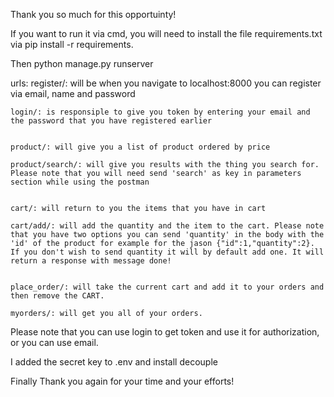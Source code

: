 Thank you so much for this opportuinty!

If you want to run it via cmd, you will need to install the file requirements.txt via pip install -r requirements.

Then python manage.py runserver

urls:
    register/: will be when you navigate to localhost:8000 you can register via email, name and password

    login/: is responsiple to give you token by entering your email and the password that you have registered earlier


    product/: will give you a list of product ordered by price

    product/search/: will give you results with the thing you search for. Please note that you will need send 'search' as key in parameters section while using the postman 


    cart/: will return to you the items that you have in cart
    
    cart/add/: will add the quantity and the item to the cart. Please note that you have two options you can send 'quantity' in the body with the 'id' of the product for example for the jason {"id":1,"quantity":2}. If you don't wish to send quantity it will by default add one. It will return a response with message done!


    place_order/: will take the current cart and add it to your orders and then remove the CART.

    myorders/: will get you all of your orders.


Please note that you can use login to get token and use it for authorization, or you can use email.

I added the secret key to .env and install decouple

Finally Thank you again for your time and your efforts! 